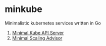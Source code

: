 # minkube

Minimalistic kubernetes services written in Go

1. [Minimal Kube API Server](./minkapi/)
1. [Minimal Scaling Advisor](./minscad/)
